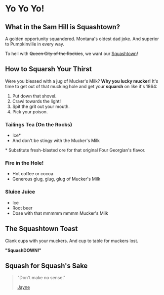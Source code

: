 # Yo Yo Yo!

## What in the Sam Hill is Squashtown?

A golden opportunity squandered. Montana's oldest dad joke. And superior to Pumpkinville in every way.

To hell with ~~Queen City of the Rockies~~, we want our [Squashtown](https://en.wikipedia.org/wiki/Helena,_Montana#Early_settlement_and_gold_rush)!

## How to Squarsh Your Thirst

Were you blessed with a jug of Mucker's Milk? **Why you lucky mucker!** It's time to get out of that mucking hole and get your **squarsh** on like it's 1864:

1. Put down that shovel.
1. Crawl towards the light!
3. Spit the grit out your mouth.
4. Pick your poison.

### Tailings Tea (On the Rocks)

- Ice*
- And don't be stingy with the Mucker's Milk

\* Substitute fresh-blasted ore for that original Four Georgian's flavor.

### Fire in the Hole!

- Hot coffee or cocoa
- Generous glug, glug, glug of Mucker's Milk

### Sluice Juice

- Ice
- Root beer
- Dose with that mmmmm mmmm Mucker's Milk

## The Squashtown Toast

Clank cups with your muckers. And cup to table for muckers lost.

**"SquashDOWN!"**

## Squash for Squash's Sake

> "Don't make no sense."
> 
> [Jayne](https://en.wikipedia.org/wiki/Jaynestown)
